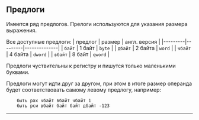 ## Предлоги
Имеется ряд предлогов.
Прелоги используются для указания размера выражения.

Все доступные предлоги:
| предлог | размер  | англ. версия |
|---------|---------|--------------|
| `байт`  | 1 байт  | `byte`       |
| `дбайт` | 2 байта | `word`       |
| `чбайт` | 4 байта | `dword`      |
| `вбайт` | 8 байт  | `qword`      |

Предлоги чуствительны к регистру и пишутся только маленькими буквами.

Предлоги могут идти друг за другом, при этом в итоге размер операнда будет
соответствовать самому левому предлогу, например:
```
	быть рах чбайт вбайт чбайт 1
	быть рси вбайт байт байт дбайт -123
```
___
